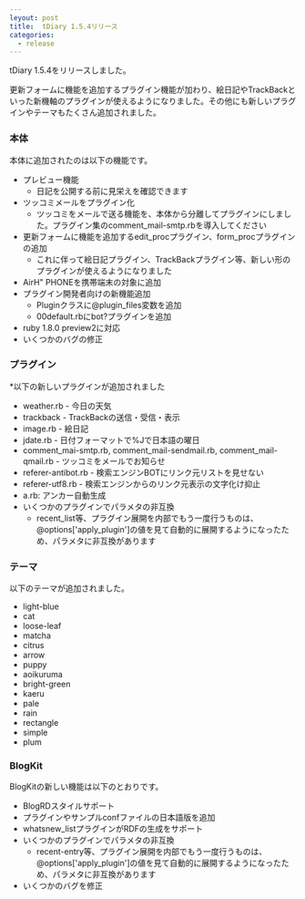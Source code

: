 ```yaml
---
leyout: post
title:  tDiary 1.5.4リリース
categories:
  - release
---
```

tDiary 1.5.4をリリースしました。

更新フォームに機能を追加するプラグイン機能が加わり、絵日記やTrackBackといった新機軸のプラグインが使えるようになりました。その他にも新しいプラグインやテーマもたくさん追加されました。

### 本体
本体に追加されたのは以下の機能です。

* プレビュー機能
  * 日記を公開する前に見栄えを確認できます
* ツッコミメールをプラグイン化
  * ツッコミをメールで送る機能を、本体から分離してプラグインにしました。プラグイン集のcomment_mail-smtp.rbを導入してください
* 更新フォームに機能を追加するedit_procプラグイン、form_procプラグインの追加
  * これに伴って絵日記プラグイン、TrackBackプラグイン等、新しい形のプラグインが使えるようになりました
* AirH" PHONEを携帯端末の対象に追加
* プラグイン開発者向けの新機能追加
  * Pluginクラスに@plugin_files変数を追加
  * 00default.rbにbot?プラグインを追加
* ruby 1.8.0 preview2に対応
* いくつかのバグの修正

### プラグイン
*以下の新しいプラグインが追加されました
  * weather.rb - 今日の天気
  * trackback - TrackBackの送信・受信・表示
  * image.rb - 絵日記
  * jdate.rb - 日付フォーマットで%Jで日本語の曜日
  * comment_mai-smtp.rb, comment_mail-sendmail.rb, comment_mail-qmail.rb - ツッコミをメールでお知らせ
  * referer-antibot.rb - 検索エンジンBOTにリンク元リストを見せない
  * referer-utf8.rb - 検索エンジンからのリンク元表示の文字化け抑止
  * a.rb: アンカー自動生成
* いくつかのプラグインでパラメタの非互換
  * recent_list等、プラグイン展開を内部でもう一度行うものは、@options['apply_plugin']の値を見て自動的に展開するようになったため、パラメタに非互換があります

### テーマ
以下のテーマが追加されました。

* light-blue
* cat
* loose-leaf
* matcha
* citrus
* arrow
* puppy
* aoikuruma
* bright-green
* kaeru
* pale
* rain
* rectangle
* simple
* plum

### BlogKit
BlogKitの新しい機能は以下のとおりです。

* BlogRDスタイルサポート
* プラグインやサンプルconfファイルの日本語版を追加
* whatsnew_listプラグインがRDFの生成をサポート
* いくつかのプラグインでパラメタの非互換
  * recent-entry等、プラグイン展開を内部でもう一度行うものは、@options['apply_plugin']の値を見て自動的に展開するようになったため、パラメタに非互換があります
* いくつかのバグを修正

